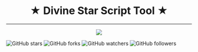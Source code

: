 <h1 align="center">
 &#9733; Divine Star Script Tool &#9733;
</h1>

---

<p align="center">
<img src="https://divinestarapparel.com/wp-content/uploads/2021/02/logo-small.png"/>
</p>


![GitHub stars](https://img.shields.io/github/languages/top/lucasdamianjohnson/DivineStarScriptTool?color=purple&style=plastic)
![GitHub forks](https://img.shields.io/github/license/lucasdamianjohnson/DivineStarScriptTool?color=purple&style=plastic)
![GitHub watchers](https://img.shields.io/github/downloads/lucasdamianjohnson/DivineStarScriptTool/total?color=purple&style=plastic)
![GitHub followers](https://img.shields.io/github/followers/lucasdamianjohnson?style=social)
